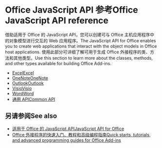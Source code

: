 # <a name="office-javascript-api-reference"></a><span data-ttu-id="9d585-101">Office JavaScript API 参考</span><span class="sxs-lookup"><span data-stu-id="9d585-101">Office JavaScript API reference</span></span>

<span data-ttu-id="9d585-102">借助适用于 Office 的 JavaScript API，您可以创建可与 Office 主机应用程序中的对象模型进行交互的 Web 应用程序。</span><span class="sxs-lookup"><span data-stu-id="9d585-102">The JavaScript API for Office enables you to create web applications that interact with the object models in Office host applications.</span></span> <span data-ttu-id="9d585-103">使用此部分可详细了解可用于生成 Office 外接程序的类、方法和其他类型。</span><span class="sxs-lookup"><span data-stu-id="9d585-103">Use this section to learn more about the classes, methods, and other types available for building Office Add-ins.</span></span>

- [<span data-ttu-id="9d585-104">Excel</span><span class="sxs-lookup"><span data-stu-id="9d585-104">Excel</span></span>](/javascript/api/excel)
- [<span data-ttu-id="9d585-105">OneNote</span><span class="sxs-lookup"><span data-stu-id="9d585-105">OneNote</span></span>](/javascript/api/onenote)
- [<span data-ttu-id="9d585-106">Outlook</span><span class="sxs-lookup"><span data-stu-id="9d585-106">Outlook</span></span>](/javascript/api/outlook)
- [<span data-ttu-id="9d585-107">Visio</span><span class="sxs-lookup"><span data-stu-id="9d585-107">Visio</span></span>](/javascript/api/visio)
- [<span data-ttu-id="9d585-108">Word</span><span class="sxs-lookup"><span data-stu-id="9d585-108">Word</span></span>](/javascript/api/word)
- [<span data-ttu-id="9d585-109">通用 API</span><span class="sxs-lookup"><span data-stu-id="9d585-109">Common API</span></span>](/javascript/api/office)

## <a name="see-also"></a><span data-ttu-id="9d585-110">另请参阅</span><span class="sxs-lookup"><span data-stu-id="9d585-110">See also</span></span>

- [<span data-ttu-id="9d585-111">适用于 Office 的 JavaScript API</span><span class="sxs-lookup"><span data-stu-id="9d585-111">JavaScript API for Office</span></span>](/office/dev/add-ins/reference/javascript-api-for-office)
- [<span data-ttu-id="9d585-112">Office 外接程序的快速入门、教程和高级编程指南</span><span class="sxs-lookup"><span data-stu-id="9d585-112">Quick starts, tutorials, and advanced programming guides for Office Add-ins</span></span>](/office/dev/add-ins/overview/office-add-ins)
